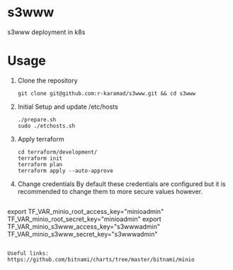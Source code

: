 # s3www
s3www deployment in k8s

# Usage
1. Clone the repository
   ```shell
   git clone git@github.com:r-karamad/s3www.git && cd s3www
   ```
2. Initial Setup and update /etc/hosts
   ```shell
   ./prepare.sh
   sudo ./etchosts.sh
   ```
3. Apply terraform
   ```shell
   cd terraform/development/
   terraform init
   terraform plan
   terraform apply --auto-approve
   ```
4. Change credentials
By default these credentials are configured but it is recommended to change them to more secure values however.
   ```shell
export TF_VAR_minio_root_access_key="minioadmin" TF_VAR_minio_root_secret_key="minioadmin"
export TF_VAR_minio_s3www_access_key="s3wwwadmin" TF_VAR_minio_s3www_secret_key="s3wwwadmin"
   ```

Useful links:
https://github.com/bitnami/charts/tree/master/bitnami/minio
